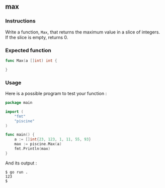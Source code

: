 ## max

### Instructions

Write a function, `Max`, that returns the maximum value in a slice of integers. If the slice is empty, returns 0.

### Expected function

```go
func Max(a []int) int {

}
```

### Usage

Here is a possible program to test your function :

```go
package main

import (
	"fmt"
	"piscine"
)

func main() {
	a := []int{23, 123, 1, 11, 55, 93}
	max := piscine.Max(a)
	fmt.Println(max)
}
```

And its output :

```console
$ go run .
123
$
```
